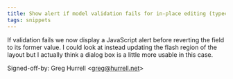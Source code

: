 ```yaml
---
title: Show alert if model validation fails for in-place editing (typechecked.net, 21d51ba)
tags: snippets
---
```


If validation fails we now display a JavaScript alert before reverting the field to its former value. I could look at instead updating the flash region of the layout but I actually think a dialog box is a little more usable in this case.

Signed-off-by: Greg Hurrell &lt;greg@hurrell.net&gt;
